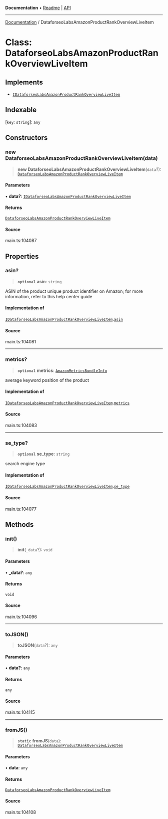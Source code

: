 **Documentation** • [Readme](../README.md) \| [API](../globals.md)

***

[Documentation](../README.md) / DataforseoLabsAmazonProductRankOverviewLiveItem

# Class: DataforseoLabsAmazonProductRankOverviewLiveItem

## Implements

- [`IDataforseoLabsAmazonProductRankOverviewLiveItem`](../interfaces/IDataforseoLabsAmazonProductRankOverviewLiveItem.md)

## Indexable

 \[`key`: `string`\]: `any`

## Constructors

### new DataforseoLabsAmazonProductRankOverviewLiveItem(data)

> **new DataforseoLabsAmazonProductRankOverviewLiveItem**(`data`?): [`DataforseoLabsAmazonProductRankOverviewLiveItem`](DataforseoLabsAmazonProductRankOverviewLiveItem.md)

#### Parameters

• **data?**: [`IDataforseoLabsAmazonProductRankOverviewLiveItem`](../interfaces/IDataforseoLabsAmazonProductRankOverviewLiveItem.md)

#### Returns

[`DataforseoLabsAmazonProductRankOverviewLiveItem`](DataforseoLabsAmazonProductRankOverviewLiveItem.md)

#### Source

main.ts:104087

## Properties

### asin?

> **`optional`** **asin**: `string`

ASIN of the product
unique product identifier on Amazon;
for more information, refer to this help center guide

#### Implementation of

[`IDataforseoLabsAmazonProductRankOverviewLiveItem`](../interfaces/IDataforseoLabsAmazonProductRankOverviewLiveItem.md).[`asin`](../interfaces/IDataforseoLabsAmazonProductRankOverviewLiveItem.md#asin)

#### Source

main.ts:104081

***

### metrics?

> **`optional`** **metrics**: [`AmazonMetricsBundleInfo`](AmazonMetricsBundleInfo.md)

average keyword position of the product

#### Implementation of

[`IDataforseoLabsAmazonProductRankOverviewLiveItem`](../interfaces/IDataforseoLabsAmazonProductRankOverviewLiveItem.md).[`metrics`](../interfaces/IDataforseoLabsAmazonProductRankOverviewLiveItem.md#metrics)

#### Source

main.ts:104083

***

### se\_type?

> **`optional`** **se\_type**: `string`

search engine type

#### Implementation of

[`IDataforseoLabsAmazonProductRankOverviewLiveItem`](../interfaces/IDataforseoLabsAmazonProductRankOverviewLiveItem.md).[`se_type`](../interfaces/IDataforseoLabsAmazonProductRankOverviewLiveItem.md#se_type)

#### Source

main.ts:104077

## Methods

### init()

> **init**(`_data`?): `void`

#### Parameters

• **\_data?**: `any`

#### Returns

`void`

#### Source

main.ts:104096

***

### toJSON()

> **toJSON**(`data`?): `any`

#### Parameters

• **data?**: `any`

#### Returns

`any`

#### Source

main.ts:104115

***

### fromJS()

> **`static`** **fromJS**(`data`): [`DataforseoLabsAmazonProductRankOverviewLiveItem`](DataforseoLabsAmazonProductRankOverviewLiveItem.md)

#### Parameters

• **data**: `any`

#### Returns

[`DataforseoLabsAmazonProductRankOverviewLiveItem`](DataforseoLabsAmazonProductRankOverviewLiveItem.md)

#### Source

main.ts:104108
